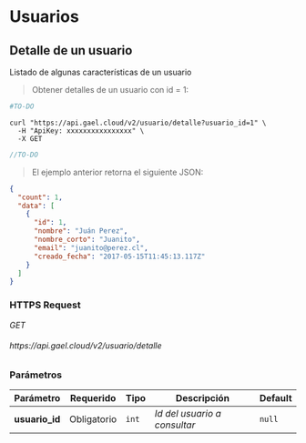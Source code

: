 # Usuarios

## Detalle de un usuario

Listado de algunas características de un usuario

> Obtener detalles de un usuario con id = 1:

```python
#TO-DO
```

```shell
curl "https://api.gael.cloud/v2/usuario/detalle?usuario_id=1" \
  -H "ApiKey: xxxxxxxxxxxxxxxx" \
  -X GET
```

```javascript
//TO-DO
```

> El ejemplo anterior retorna el siguiente JSON:

```json
{
  "count": 1,
  "data": [
    {
      "id": 1,
      "nombre": "Juán Perez",
      "nombre_corto": "Juanito",
      "email": "juanito@perez.cl",
      "creado_fecha": "2017-05-15T11:45:13.117Z"
    }
  ]
}
```

### HTTPS Request

<aside class="api-endpoint">
    <div class="endpoint-data">
        <i class="label label-get">GET</i>
        <h6>https://api.gael.cloud/v2/usuario/detalle</h6>
    </div>
</aside>

### Parámetros

Parámetro | Requerido | Tipo | Descripción | Default
--------- | ------- | ----------- | ----------- | ----------- 
<b>usuario_id</b> | Obligatorio | `int` | *Id del usuario a consultar* | `null`